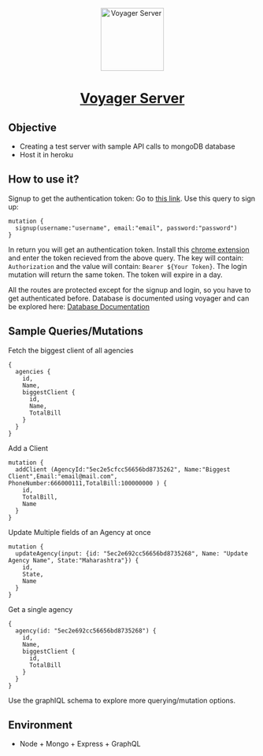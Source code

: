 <p align="center">
  <img  alt="Voyager Server" height="128px" width="128px" src="https://blog.fullstacktraining.com/content/images/2019/01/GraphQL_Logo.png">
</p>

<h1 align="center"><a href="https://voyager-server.herokuapp.com/">Voyager Server</a></h1>

## Objective
- Creating a test server with sample API calls to mongoDB database
- Host it in heroku

## How to use it?
Signup to get the authentication token:
Go to [this link](https://voyager-server.herokuapp.com/api/graphql).
Use this query to sign up:
```
mutation {
  signup(username:"username", email:"email", password:"password")
}
```
In return you will get an authentication token. Install this [chrome extension](https://chrome.google.com/webstore/detail/modheader/idgpnmonknjnojddfkpgkljpfnnfcklj?hl=en) and enter the token recieved from the above query. The key will contain: `Authorization` and the value will contain: `Bearer ${Your Token}`. The login mutation will return the same token. The token will expire in a day.

All the routes are protected except for the signup and login, so you have to get authenticated before.
Database is documented using voyager and can be explored here: [Database Documentation](https://voyager-server.herokuapp.com)

## Sample Queries/Mutations
Fetch the biggest client of all agencies
```
{
  agencies {
    id,
    Name,
    biggestClient {
      id,
      Name,
      TotalBill
    }
  }
}
```

Add a Client
```
mutation {
  addClient (AgencyId:"5ec2e5cfcc56656bd8735262", Name:"Biggest Client",Email:"email@mail.com", PhoneNumber:666000111,TotalBill:100000000 ) {
    id,
    TotalBill,
    Name
  }
}
```

Update Multiple fields of an Agency at once
```
mutation {
  updateAgency(input: {id: "5ec2e692cc56656bd8735268", Name: "Update Agency Name", State:"Maharashtra"}) {
    id,
    State,
    Name
  } 
}
```
Get a single agency
```
{
  agency(id: "5ec2e692cc56656bd8735268") {
    id,
    Name,
    biggestClient {
      id,
      TotalBill
    }
  }
}
```
Use the graphIQL schema to explore more querying/mutation options.
## Environment
- Node + Mongo + Express + GraphQL
